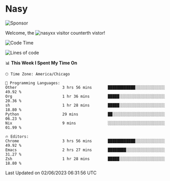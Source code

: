 # Nasy

<!--
<p align="center">
<img height="200" src="https://github-readme-stats.vercel.app/api?username=nasyxx&count_private=true&show_icons=true&theme=dracula&include_all_commits=true"/>
<img height="200" src="https://github-readme-stats.vercel.app/api/top-langs/?username=nasyxx&theme=dracula&hide=html,jupyter+notebook&count_private=true&show_icons=true"/>
</p>

  
----------------
-->

![Sponsor](https://img.shields.io/static/v1.svg?label=Sponsor&message=%E2%9D%A4&logo=GitHub&style=flat&color=pink)
 
Welcome, the ![nasyxx visitor counter](https://count.getloli.com/get/@nasyxx?theme=rule34)th vistor!
 
<!--START_SECTION:waka-->
![Code Time](http://img.shields.io/badge/Code%20Time-3%2C548%20hrs%2011%20mins-blue)

![Lines of code](https://img.shields.io/badge/From%20Hello%20World%20I%27ve%20Written-6.3%20million%20lines%20of%20code-blue)

📊 **This Week I Spent My Time On** 

```text
🕑︎ Time Zone: America/Chicago

💬 Programming Languages: 
Other                    3 hrs 56 mins       ████████████░░░░░░░░░░░░░   49.92 % 
Org                      1 hr 36 mins        █████░░░░░░░░░░░░░░░░░░░░   20.36 % 
sh                       1 hr 28 mins        █████░░░░░░░░░░░░░░░░░░░░   18.80 % 
Python                   29 mins             ██░░░░░░░░░░░░░░░░░░░░░░░   06.23 % 
Nix                      9 mins              ░░░░░░░░░░░░░░░░░░░░░░░░░   01.99 % 

🔥 Editors: 
Chrome                   3 hrs 56 mins       ████████████░░░░░░░░░░░░░   49.92 % 
Emacs                    2 hrs 27 mins       ████████░░░░░░░░░░░░░░░░░   31.27 % 
Zsh                      1 hr 28 mins        █████░░░░░░░░░░░░░░░░░░░░   18.80 % 
```


 Last Updated on 02/06/2023 06:31:56 UTC
<!--END_SECTION:waka-->

<!-- ![visitors](https://visitor-badge.laobi.icu/badge?page_id=nasyxx.nasyxx) -->
